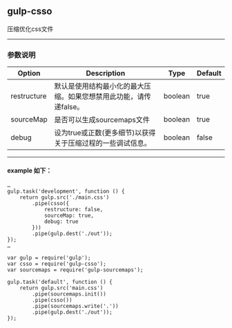 ## gulp-csso
压缩优化css文件
***
### 参数说明
| Option                         | Description     | Type | Default |
|--------------------------------|-----------------|------|---------|
| restructure | 默认是使用结构最小化的最大压缩。如果您想禁用此功能，请传递false。 | boolean | true |
| sourceMap | 是否可以生成sourcemaps文件 | boolean | true |
| debug | 设为true或正数(更多细节)以获得关于压缩过程的一些调试信息。 | boolean | false |
***
#### example 如下：
```
…
gulp.task('development', function () {
    return gulp.src('./main.css')
        .pipe(csso({
            restructure: false,
            sourceMap: true,
            debug: true
        }))
        .pipe(gulp.dest('./out'));
});         
…
```
```
var gulp = require('gulp');
var csso = require('gulp-csso');
var sourcemaps = require('gulp-sourcemaps');
 
gulp.task('default', function () {
    return gulp.src('main.css')
        .pipe(sourcemaps.init())
        .pipe(csso())
        .pipe(sourcemaps.write('.'))
        .pipe(gulp.dest('./out'));
});
```